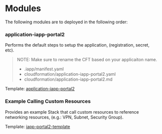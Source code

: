 # Modules

The following modules are to deployed in the following order:

### application-iapp-portal2
Performs the default steps to setup the application, (registration, secret, etc).
> NOTE: Make sure to rename the CFT based on your applicaiton name.
> + .iapp/manifest.yaml
> + cloudformation/application-iapp-portal2.yaml
> + cloudformation/application-iapp-portal2.md

Template: [application-iapp-portal2](./application-iapp-portal2.md)

### Example Calling Custom Resources
Provides an example Stack that call custom resources to reference networking resources, (e.g.: VPN, Subnet, Security Group).

Template: [iapp-portal2-template](./iapp-portal2-template.md)